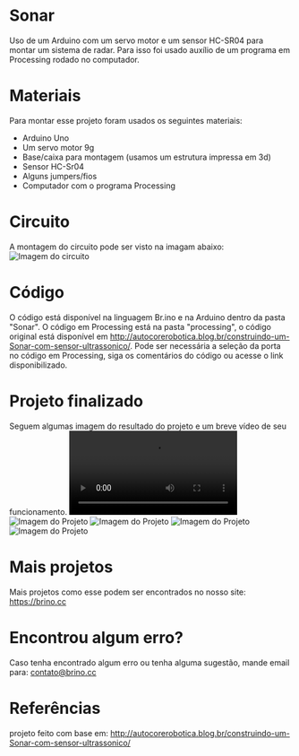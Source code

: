 # Sonar
Uso de um Arduino com um servo motor e um sensor HC-SR04 para montar um sistema de radar. Para isso foi usado auxílio de um programa em Processing rodado no computador.

# Materiais
Para montar esse projeto foram usados os seguintes materiais:

* Arduino Uno
* Um servo motor 9g
* Base/caixa para montagem (usamos um estrutura impressa em 3d)
* Sensor HC-Sr04
* Alguns jumpers/fios
* Computador com o programa Processing

# Circuito
A montagem do circuito pode ser visto na imagam abaixo:
![Imagem do circuito](https://github.com/BrinoOficial/Sonar/blob/master/Circuito/CircuitoRadar.png)

# Código
O código está disponível na linguagem Br.ino e na Arduino dentro da pasta "Sonar". O código em Processing está na pasta "processing", o código original está disponível em http://autocorerobotica.blog.br/construindo-um-Sonar-com-sensor-ultrassonico/. Pode ser necessária a seleção da porta no código em Processing, siga os comentários do código ou acesse o link disponibilizado.

# Projeto finalizado
Seguem algumas imagem do resultado do projeto e um breve vídeo de seu funcionamento.
![Vídeo funcionando](https://github.com/BrinoOficial/Sonar/blob/master/Fotos/IMG_3681.MOV)
![Imagem do Projeto](https://github.com/BrinoOficial/Sonar/blob/master/Fotos/IMG_3678.jpg)
![Imagem do Projeto](https://github.com/BrinoOficial/Sonar/blob/master/Fotos/IMG_3680.jpg)
![Imagem do Projeto](https://github.com/BrinoOficial/Sonar/blob/master/Fotos/IMG_3682.jpg)
![Imagem do Projeto](https://github.com/BrinoOficial/Sonar/blob/master/Fotos/IMG_3685.jpg)

# Mais projetos
Mais projetos como esse podem ser encontrados no nosso site: https://brino.cc

# Encontrou algum erro?
Caso tenha encontrado algum erro ou tenha alguma sugestão, mande email para: contato@brino.cc

# Referências
projeto feito com base em: http://autocorerobotica.blog.br/construindo-um-Sonar-com-sensor-ultrassonico/
